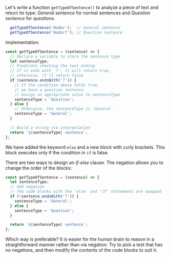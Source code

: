 
Let's write a function `getTypeOfSentence()` to analyze a piece of text and return its type: *General sentence* for normal sentences and *Question sentence* for questions.

```javascript
  getTypeOfSentence('Hodor');  // General sentence
  getTypeOfSentence('Hodor?'); // Question sentence
```

Implementation:

```javascript
const getTypeOfSentence = (sentence) => {
  // Declare a variable to store the sentence type
  let sentenceType;
  // Predicate checking the text ending
  // If it ends with '?', it will return true,
  // otherwise, it'll return false
  if (sentence.endsWith('?')) {
    // If the condition above holds true,
    // we have a question sentence.
    // Assign an appropriate value to sentenceType
    sentenceType = 'Question';
  } else {
    // Otherwise, the sentenceType is 'General'
    sentenceType = 'General';
  }

  // Build a string via interpolation
  return `${sentenceType} sentence`;
};
```

We have added the keyword `else` and a new block with curly brackets. This block executes only if the condition in `if` is false.

There are two ways to design an *if-else* clause. The negation allows you to change the order of the blocks:

```javascript
const getTypeOfSentence = (sentence) => {
  let sentenceType;
  // Add negation
  // The code blocks with the 'else' and 'if' statements are swapped
  if (!sentence.endsWith('?')) {
    sentenceType = 'General';
  } else {
    sentenceType = 'Question';
  }

  return `${sentenceType} sentence`;
};
```

Which way is preferable? It is easier for the human brain to reason in a straightforward manner rather than via negation. Try to pick a test that has no negations, and then modify the contents of the code blocks to suit it.
